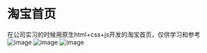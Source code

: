 
# 淘宝首页
在公司实习的时候用原生html+css+js开发的淘宝首页，仅供学习和参考
![image](https://user-images.githubusercontent.com/42410679/109935085-2b06ac00-7d08-11eb-8595-2fa7ffe68e71.png)
![image](https://user-images.githubusercontent.com/42410679/109935095-2e019c80-7d08-11eb-8140-6a5f1bac14d1.png)
![image](https://user-images.githubusercontent.com/42410679/109935103-2fcb6000-7d08-11eb-84d8-01df3806b948.png)
